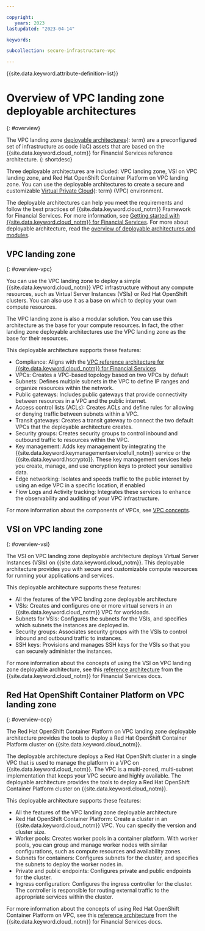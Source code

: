 ```yaml
---

copyright:
   years: 2023
lastupdated: "2023-04-14"

keywords:

subcollection: secure-infrastructure-vpc

---
```


{{site.data.keyword.attribute-definition-list}}

<!-- Make sure each H1/H2/H3/etc. heading is _unique_ to your topic by adding a short but human-readable identifier. -->

# Overview of VPC landing zone deployable architectures
{: #overview}

The VPC landing zone [deployable architectures](#x10293733){: term} are a preconfigured set of infrastructure as code (IaC) assets that are based on the {{site.data.keyword.cloud_notm}} for Financial Services reference architecture.
{: shortdesc}

Three deployable architectures are included: VPC landing zone, VSI on VPC landing zone, and Red Hat OpenShift Container Platform on VPC landing zone. You can use the deployable architectures to create a secure and customizable [Virtual Private Cloud](#x4585403){: term} (VPC) environment.

The deployable architectures can help you meet the requirements and follow the best practices of {{site.data.keyword.cloud_notm}} Framework for Financial Services. For more information, see [Getting started with {{site.data.keyword.cloud_notm}} for Financial Services](/docs/framework-financial-services). For more about deployable architecture, read the [overview of deployable architectures and modules](/docs/solution-as-code?topic=solution-as-code-what-is).

## VPC landing zone
{: #overview-vpc}


You can use the VPC landing zone to deploy a simple {{site.data.keyword.cloud_notm}} VPC infrastructure without any compute resources, such as Virtual Server Instances (VSIs) or Red Hat OpenShift clusters. You can also use it as a base on which to deploy your own compute resources.

The VPC landing zone is also a modular solution. You can use this architecture as the base for your compute resources. In fact, the other landing zone deployable architectures use the VPC landing zone as the base for their resources.

This deployable architecture supports these features:

- Compliance: Aligns with the [VPC reference architecture for {{site.data.keyword.cloud_notm}} for Financial Services](/docs/framework-financial-services?topic=framework-financial-services-vpc-architecture-about)
- VPCs: Creates a VPC-based topology based on two VPCs by default
- Subnets: Defines multiple subnets in the VPC to define IP ranges and organize resources within the network.
- Public gateways: Includes public gateways that provide connectivity between resources in a VPC and the public internet.
- Access control lists (ACLs): Creates ACLs and define rules for allowing or denying traffic between subnets within a VPC.
- Transit gateways: Creates a transit gateway to connect the two default VPCs that the deployable architecture creates.
- Security groups: Creates security groups to control inbound and outbound traffic to resources within the VPC.
- Key management: Adds key management by integrating the {{site.data.keyword.keymanagementservicefull_notm}} service or the {{site.data.keyword.hscrypto}}. These key management services help you create, manage, and use encryption keys to protect your sensitive data.
- Edge networking: Isolates and speeds traffic to the public internet by using an edge VPC in a specific location, if enabled
- Flow Logs and Activity tracking: Integrates these services to enhance the observability and auditing of your VPC infrastructure.


For more information about the components of VPCs, see [VPC concepts](/docs/framework-financial-services?topic=framework-financial-services-vpc-architecture-concepts).

## VSI on VPC landing zone
{: #overview-vsi}

The VSI on VPC landing zone deployable architecture deploys Virtual Server Instances (VSIs) on {{site.data.keyword.cloud_notm}}. This deployable architecture provides you with secure and customizable compute resources for running your applications and services.

This deployable architecture supports these features:

- All the features of the VPC landing zone deployable architecture
- VSIs: Creates and configures one or more virtual servers in an {{site.data.keyword.cloud_notm}} VPC for workloads.
- Subnets for VSIs: Configures the subnets for the VSIs, and specifies which subnets the instances are deployed in.
- Security groups: Associates security groups with the VSIs to control inbound and outbound traffic to instances.
- SSH keys: Provisions and manages SSH keys for the VSIs so that you can securely administer the instances.

<!-- 04/06/2023: not now - Integration with existing VPCs: Deploys the VSIs in an existing VPC so that you can integrate with your existing cloud-based networking architecture. -->

For more information about the concepts of using the VSI on VPC landing zone deployable architecture, see this [reference architecture](/docs/framework-financial-services?topic=framework-financial-services-vpc-architecture-detailed-vsi) from the {{site.data.keyword.cloud_notm}} for Financial Services docs.

## Red Hat OpenShift Container Platform on VPC landing zone
{: #overview-ocp}

The Red Hat OpenShift Container Platform on VPC landing zone deployable architecture provides the tools to deploy a Red Hat OpenShift Container Platform cluster on {{site.data.keyword.cloud_notm}}.

The deployable architecture deploys a Red Hat OpenShift cluster in a single VPC that is used to manage the platform in a VPC on {{site.data.keyword.cloud_notm}}. The VPC is a multi-zoned, multi-subnet implementation that keeps your VPC secure and highly available. The deployable architecture provides the tools to deploy a Red Hat OpenShift Container Platform cluster on {{site.data.keyword.cloud_notm}}.

This deployable architecture supports these features:

- All the features of the VPC landing zone deployable architecture
- Red Hat OpenShift Container Platform: Create a cluster in an {{site.data.keyword.cloud_notm}} VPC. You can specify the version and cluster size.
- Worker pools: Creates worker pools in a container platform. With worker pools, you can group and manage worker nodes with similar configurations, such as compute resources and availability zones.
- Subnets for containers: Configures subnets for the cluster, and specifies the subnets to deploy the worker nodes in.
- Private and public endpoints: Configures private and public endpoints for the cluster.
- Ingress configuration: Configures the ingress controller for the cluster. The controller is responsible for routing external traffic to the appropriate services within the cluster.

For more information about the concepts of using Red Hat OpenShift Container Platform on VPC, see this [reference architecture](/docs/framework-financial-services?topic=framework-financial-services-vpc-architecture-detailed-openshift) from the {{site.data.keyword.cloud_notm}} for Financial Services docs.
